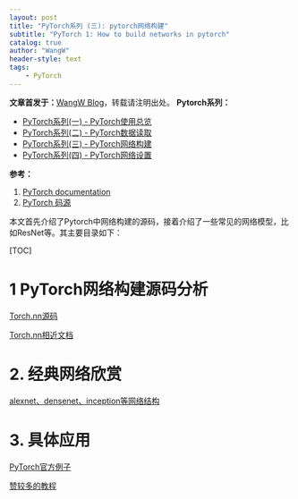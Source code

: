 ```yaml
---
layout: post
title: "PyTorch系列 (三): pytorch网络构建"
subtitle: "PyTorch 1: How to build networks in pytorch"
catalog: true
author: "WangW"
header-style: text
tags: 
    - PyTorch
---
```


**文章首发于：**[WangW Blog](https://likewind.top)，转载请注明出处。
**Pytorch系列：**

- [PyTorch系列(一) - PyTorch使用总览](https://likewind.top/2019/01/17/Pytorch-introduction/)
- [PyTorch系列(二) - PyTorch数据读取](https://likewind.top/2019/02/01/Pytorch-dataprocess/)
- [PyTorch系列(三) - PyTorch网络构建](https://likewind.top/2019/02/15/Pytorch-networks/)
- [PyTorch系列(四) - PyTorch网络设置](https://likewind.top/2019/02/19/Pytorch-setting/)

<!--break-->

**参考：**

1. [PyTorch documentation](https://pytorch.org/docs/stable/data.html)
2. [PyTorch 码源](https://github.com/pytorch/)

本文首先介绍了Pytorch中网络构建的源码，接着介绍了一些常见的网络模型，比如ResNet等。其主要目录如下：

[TOC]

# 1 PyTorch网络构建源码分析

[Torch.nn源码](https://github.com/pytorch/pytorch/tree/master/torch/nn)

[Torch.nn相近文档](https://pytorch.org/docs/stable/nn.html)

# 2. 经典网络欣赏

[alexnet、densenet、inception等网络结构](https://github.com/pytorch/vision/tree/master/torchvision/models)

# 3. 具体应用

[PyTorch官方例子](https://github.com/pytorch/examples)

[赞较多的教程](https://github.com/yunjey/pytorch-tutorial)

